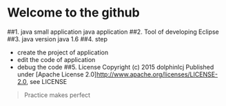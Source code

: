 # Welcome to the github

##1. java small application
java application
##2. Tool of developing
Eclipse
##3. java version
java 1.6
##4. step
- create the project of application
- edit the code of application
- debug the code 
##5. License
Copyright (c) 2015 dolphinlcj
Published under [Apache License 2.0]http://www.apache.org/licenses/LICENSE-2.0, see LICENSE

> Practice makes perfect

